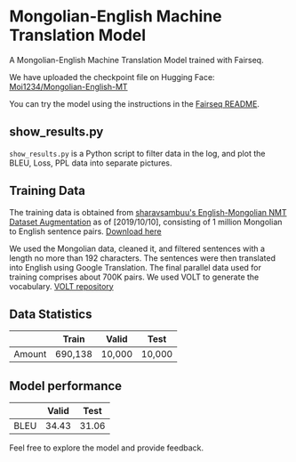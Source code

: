 # Mongolian-English Machine Translation Model

A Mongolian-English Machine Translation Model trained with Fairseq.

We have uploaded the checkpoint file on Hugging Face: [Moi1234/Mongolian-English-MT](https://huggingface.co/Moi1234/Mongolian-English-MT)

You can try the model using the instructions in the [Fairseq README](https://github.com/facebookresearch/fairseq/blob/main/examples/translation/README.md#example-usage-torchhub).

## show_results.py

`show_results.py` is a Python script to filter data in the log, and plot the BLEU, Loss, PPL data into separate pictures.

## Training Data

The training data is obtained from [sharavsambuu's English-Mongolian NMT Dataset Augmentation](https://github.com/sharavsambuu/english-mongolian-nmt-dataset-augmentation) as of [2019/10/10], consisting of 1 million Mongolian to English sentence pairs. [Download here](https://drive.google.com/file/d/14AtTVgibirSdHYTBFM9G1XPS7DvM5SdE/view?usp=sharing)

We used the Mongolian data, cleaned it, and filtered sentences with a length no more than 192 characters. The sentences were then translated into English using Google Translation. The final parallel data used for training comprises about 700K pairs. We used VOLT to generate the vocabulary. [VOLT repository](https://github.com/Jingjing-NLP/VOLT)

## Data Statistics

|        | Train  | Valid  | Test  |
|--------|--------|--------|-------|
| Amount | 690,138| 10,000 | 10,000|

## Model performance

|        | Valid  | Test  |
|--------|--------|-------|
| BLEU   | 34.43  | 31.06 |


Feel free to explore the model and provide feedback.
